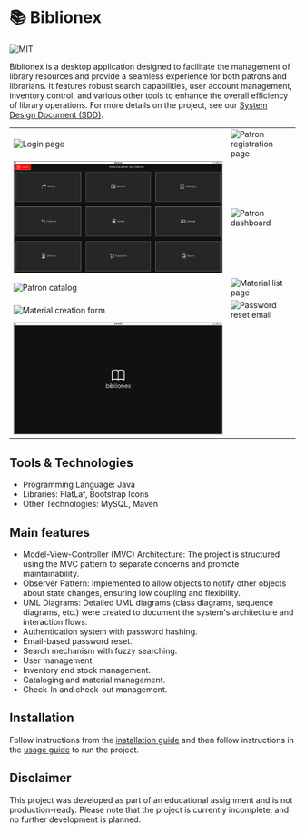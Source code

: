 # 📚 Biblionex 

![MIT](https://img.shields.io/badge/License-MIT-blue)

Biblionex is a desktop application designed to facilitate the management of library resources and provide a seamless experience for both patrons and librarians. It features robust search capabilities, user account management, inventory control, and various other tools to enhance the overall efficiency of library operations. For more details on the project, see our [System Design Document (SDD)](docs/biblionex-sdd.pdf).

|                                                          |                                                                  |
| -------------------------------------------------------- | ---------------------------------------------------------------- |
| ![Login page](screenshots/login.png )                    | ![Patron registration page](screenshots/patron-registration.png) |
| ![Librarian dashboard](screenshots/admin-dashboard.png)  | ![Patron dashboard](screenshots/patron-dashboard.png)            |
| ![Patron catalog](screenshots/patron-catalog.png)        | ![Material list page](screenshots/material-list.png)             |
| ![Material creation form](screenshots/material-form.png) | ![Password reset email](screenshots/password-reset.png)          |
| ![Splash screen](screenshots/splash-screen.png)                       |

## Tools & Technologies

- Programming Language: Java
- Libraries: FlatLaf, Bootstrap Icons
- Other Technologies: MySQL, Maven

## Main features

- Model-View-Controller (MVC) Architecture: The project is structured using the MVC pattern to separate concerns and promote maintainability.
- Observer Pattern: Implemented to allow objects to notify other objects about state changes, ensuring low coupling and flexibility.
- UML Diagrams: Detailed UML diagrams (class diagrams, sequence diagrams, etc.) were created to document the system's architecture and interaction flows.
- Authentication system with password hashing.
- Email-based password reset.
- Search mechanism with fuzzy searching.
- User management.
- Inventory and stock management.
- Cataloging and material management.
- Check-In and check-out management.

## Installation

Follow instructions from the [installation guide](docs/INSTALLATION_GUIDE.md) and then follow instructions in the [usage guide](docs/USAGE_GUIDE.md) to run the project.

## Disclaimer

This project was developed as part of an educational assignment and is not production-ready. Please note that the project is currently incomplete, and no further development is planned.

